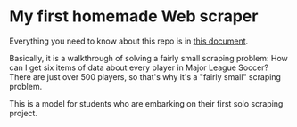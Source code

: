 # My first homemade Web scraper

Everything you need to know about this repo is in [this document](http://bit.ly/mm-scrape-example).

Basically, it is a walkthrough of solving a fairly small scraping problem: How can I get six items of data about every player in Major League Soccer? There are just over 500 players, so that's why it's a "fairly small" scraping problem.

This is a model for students who are embarking on their first solo scraping project.
